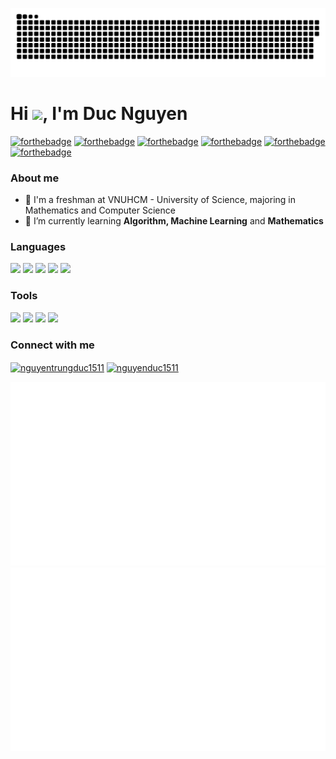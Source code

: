 <div width="100%" align="center">

![snakeeeeeee gif](https://github.com/ducnguyen1511/ducnguyen1511/blob/output/github-contribution-grid-snake.svg)
  
<div width="100%" align="left">
<h1>Hi  <img src="https://c.tenor.com/ShTnSrVLePQAAAAi/capoo-bugcat.gif" width="60" />, I'm Duc Nguyen </h1>
  
<!--   [![forthebadge](https://forthebadge.com/images/badges/fixed-bugs.svg)](https://forthebadge.com) -->
  [![forthebadge](https://forthebadge.com/images/badges/0-percent-optimized.svg)](https://forthebadge.com)
  [![forthebadge](https://forthebadge.com/images/badges/makes-people-smile.svg)](https://forthebadge.com)
  [![forthebadge](https://forthebadge.com/images/badges/ctrl-c-ctrl-v.svg)](https://forthebadge.com)
  [![forthebadge](https://forthebadge.com/images/badges/not-a-bug-a-feature.svg)](https://forthebadge.com)
  [![forthebadge](https://forthebadge.com/images/badges/contains-tasty-spaghetti-code.svg)](https://forthebadge.com)
  [![forthebadge](https://forthebadge.com/images/badges/powered-by-coffee.svg)](https://forthebadge.com)
  
### About me
  
- 🏫 I'm a freshman at VNUHCM - University of Science, majoring in Mathematics and Computer Science
- 🌱 I’m currently learning **Algorithm, Machine Learning** and **Mathematics**

### Languages
  ![](https://img.shields.io/badge/c++-%2300599C.svg?style=for-the-badge&logo=c%2B%2B&logoColor=white)
  ![](https://img.shields.io/badge/python-3670A0?style=for-the-badge&logo=python&logoColor=ffdd54) 
  ![](https://img.shields.io/badge/Haskell-5D4F85?style=for-the-badge&logo=haskell&logoColor=white)
  ![](https://img.shields.io/badge/javascript-%23323330.svg?style=for-the-badge&logo=javascript&logoColor=%23F7DF1E)
  ![](https://img.shields.io/badge/latex-%23008080.svg?style=for-the-badge&logo=latex&logoColor=white)
  <!--   ![](https://img.shields.io/badge/go-%2300ADD8.svg?style=for-the-badge&logo=go&logoColor=white) -->
<!--   ![](https://img.shields.io/badge/-Julia-9558B2?style=for-the-badge&logo=julia&logoColor=white) -->
### Tools
  ![](https://img.shields.io/badge/NeoVim-%2357A143.svg?&style=for-the-badge&logo=neovim&logoColor=white)
  ![](https://img.shields.io/badge/Aseprite-FFFFFF?style=for-the-badge&logo=Aseprite&logoColor=#7D929E)
  ![](https://img.shields.io/badge/Krita-203759?style=for-the-badge&logo=krita&logoColor=EEF37B)
  ![](https://img.shields.io/badge/figma-%23F24E1E.svg?style=for-the-badge&logo=figma&logoColor=white)

<!-- ### Libraries
  ![Pandas](https://img.shields.io/badge/pandas-%23150458.svg?style=for-the-badge&logo=pandas&logoColor=white)
  ![NumPy](https://img.shields.io/badge/numpy-%23013243.svg?style=for-the-badge&logo=numpy&logoColor=white)
  ![OpenCV](https://img.shields.io/badge/opencv-%23white.svg?style=for-the-badge&logo=opencv&logoColor=white)
  ![scikit-learn](https://img.shields.io/badge/scikit--learn-%23F7931E.svg?style=for-the-badge&logo=scikit-learn&logoColor=white)
  ![TensorFlow](https://img.shields.io/badge/TensorFlow-%23FF6F00.svg?style=for-the-badge&logo=TensorFlow&logoColor=white)
  ![PyTorch](https://img.shields.io/badge/PyTorch-%23EE4C2C.svg?style=for-the-badge&logo=PyTorch&logoColor=white)
  ![Keras](https://img.shields.io/badge/Keras-%23D00000.svg?style=for-the-badge&logo=Keras&logoColor=white) -->
  
<h3>Connect with me </h3>
  <a href="https://linkedin.com/in/nguyentrungduc1511" target="blank"><img align="center" src="https://raw.githubusercontent.com/rahuldkjain/github-profile-readme-generator/master/src/images/icons/Social/linked-in-alt.svg" alt="nguyentrungduc1511" height="30" width="40" /></a>
  <a href="https://fb.com/nguyenduc1511" target="blank"><img align="center" src="https://raw.githubusercontent.com/rahuldkjain/github-profile-readme-generator/master/src/images/icons/Social/facebook.svg" alt="nguyenduc1511" height="30" width="40" /></a>

<p align="center">
  <img src="https://github.com/ngntrgduc/github-stats/blob/master/generated/overview.svg">
  <img src="https://github.com/ngntrgduc/github-stats/blob/master/generated/languages.svg">
</p>
